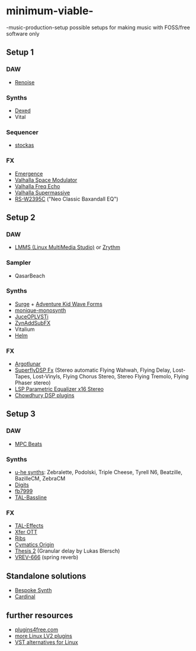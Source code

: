 # minimum-viable-
-music-production-setup
possible setups for making music with FOSS/free software only

## Setup 1

### DAW
- [Renoise](https://www.renoise.com)

### Synths
- [Dexed](https://github.com/asb2m10/dexed)
- Vital 

### Sequencer
- [stockas](https://github.com/surge-synthesizer/stochas)

### FX
- [Emergence](https://daniel-gergely.itch.io/emergence)
- [Valhalla Space Modulator](https://valhalladsp.com/shop/modulation/valhalla-space-modulator/)
- [Valhalla Freq Echo](https://valhalladsp.com/shop/delay/valhalla-freq-echo/)
- [Valhalla Supermassive](https://valhalladsp.com/shop/reverb/valhalla-supermassive/)
- [RS-W2395C](https://fuseaudiolabs.de/#/pages/product?id=300965965) ("Neo Classic Baxandall EQ")


## Setup 2 

### DAW
- [LMMS (Linux MultiMedia Studio)](https://lmms.io/) or [Zrythm](https://www.zrythm.org/)

### Sampler
- QasarBeach

### Synths
- [Surge](https://github.com/surge-synthesizer/surge) + [Adventure Kid Wave Forms](https://github.com/KristofferKarlAxelEkstrand/AKWF-FREE) 
- [monique-monosynth](https://github.com/surge-synthesizer/monique-monosynth)
- [JuceOPLVSTi](https://github.com/bsutherland/JuceOPLVSTi)
- [ZynAddSubFX](https://zynaddsubfx.sourceforge.io/)
- Vitalium
- [Helm](https://tytel.org/helm/)

### FX
- [Argotlunar](https://mourednik.github.io/argotlunar/)
- [SuperflyDSP Fx](https://superflydsp.com/) (Stereo automatic Flying Wahwah, Flying Delay, Lost-Tapes, Lost-Vinyls, Flying Chorus Stereo, Stereo Flying Tremolo, Flying Phaser stereo)
- [LSP Parametric Equalizer x16 Stereo](https://lsp-plug.in/?page=manuals&section=para_equalizer_x16_stereo)
- [Chowdhury DSP plugins](https://chowdsp.com/products.html)

## Setup 3

### DAW
- [MPC Beats](https://www.akaipro.com/mpc-beats)

### Synths
- [u-he synths](https://u-he.com/): Zebralette, Podolski, Triple Cheese, Tyrell N6, Beatzille, BazilleCM, ZebraCM
- [Digits](http://www.extentofthejam.com/)
- [fb7999](https://www.fullbucket.de/music/fb7999.html)
- [TAL-Bassline](https://tal-software.com/products/tal-bassline)

### FX
- [TAL-Effects](https://tal-software.com/products/tal-effects)
- [Xfer OTT](https://xferrecords.com/freeware)
- [Ribs](https://hvoyaaudio.itch.io/ribs)
- [Cymatics Origin](https://cymatics.fm/products/origin-vintage-plugin)
- [Thesis 2](https://plugins4free.com/plugin/2080/) (Granular delay by Lukas Blersch)
- [VREV-666](https://fuseaudiolabs.de/#/pages/product?id=301009892) (spring reverb)

## Standalone solutions
- [Bespoke Synth](https://www.bespokesynth.com/)
- [Cardinal](https://github.com/DISTRHO/Cardinal)

## further resources
- [plugins4free.com](https://plugins4free.com/)
- [more Linux LV2 plugins](https://audioonlinux.blogspot.com/2018/10/plugins-lv2.html)
- [VST alternatives for Linux](https://audioonlinux.blogspot.com/2019/07/alternativas-de-vst-para-linux-sim.html)
